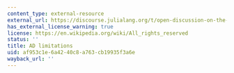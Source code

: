 ```yaml
---
content_type: external-resource
external_url: https://discourse.julialang.org/t/open-discussion-on-the-state-of-differentiable-physics-in-julia/72900/2
has_external_license_warning: true
license: https://en.wikipedia.org/wiki/All_rights_reserved
status: ''
title: AD limitations
uid: af953c1e-6a42-40c8-a763-cb19935f3a6e
wayback_url: ''
---
```

